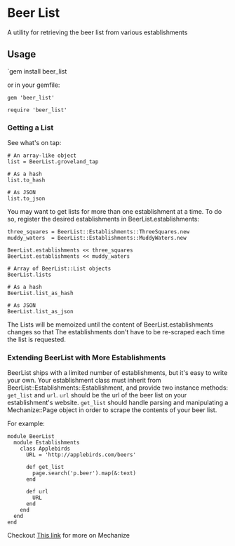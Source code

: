 # Beer List

A utility for retrieving the beer list from various establishments

## Usage

`gem install beer_list

or in your gemfile:

`gem 'beer_list'`


`require 'beer_list'`

### Getting a List

See what's on tap:

```
# An array-like object
list = BeerList.groveland_tap

# As a hash
list.to_hash

# As JSON
list.to_json
```

You may want to get lists for more than one establishment at a time. To do so, register
the desired establishments in BeerList.establishments:

```
three_squares = BeerList::Establishments::ThreeSquares.new
muddy_waters  = BeerList::Establishments::MuddyWaters.new

BeerList.establishments << three_squares
BeerList.establishments << muddy_waters

# Array of BeerList::List objects
BeerList.lists

# As a hash
BeerList.list_as_hash

# As JSON
BeerList.list_as_json
```

The Lists will be memoized until the content of BeerList.establishments changes so that
The establishments don't have to be re-scraped each time the list is requested.

### Extending BeerList with More Establishments

BeerList ships with a limited number of establishments, but it's easy to write your own.
Your establishment class must inherit from BeerList::Establishments::Establishment,
and provide two instance methods: `get_list` and `url`. `url` should be the url of the beer list on your establishment's website. `get_list` should handle parsing and 
manipulating a Mechanize::Page object in order to scrape the contents of your beer list.

For example:

```
module BeerList
  module Establishments
    class Applebirds
      URL = 'http://applebirds.com/beers'

      def get_list
        page.search('p.beer').map(&:text)
      end

      def url
        URL
      end
    end
  end
end
```

Checkout [This link](http://mechanize.rubyforge.org/) for more on Mechanize
